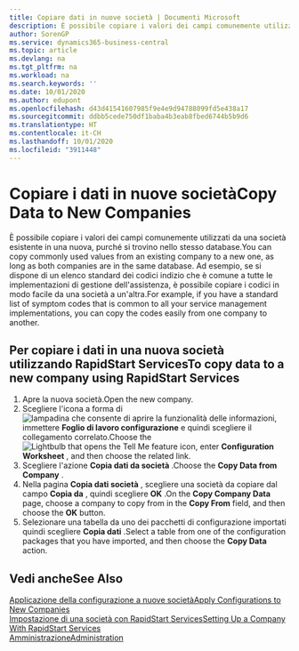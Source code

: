 ```yaml
---
title: Copiare dati in nuove società | Documenti Microsoft
description: È possibile copiare i valori dei campi comunemente utilizzati da una società esistente in una nuova, purché si trovino nello stesso database. Ad esempio, se si dispone di un elenco standard dei codici indizio che è comune a tutte le implementazioni di gestione dell'assistenza, è possibile copiare i codici in modo facile da una società a un'altra.
author: SorenGP
ms.service: dynamics365-business-central
ms.topic: article
ms.devlang: na
ms.tgt_pltfrm: na
ms.workload: na
ms.search.keywords: ''
ms.date: 10/01/2020
ms.author: edupont
ms.openlocfilehash: d43d41541607985f9e4e9d94788099fd5e438a17
ms.sourcegitcommit: ddbb5cede750df1baba4b3eab8fbed6744b5b9d6
ms.translationtype: HT
ms.contentlocale: it-CH
ms.lasthandoff: 10/01/2020
ms.locfileid: "3911448"
---
```

# <a name="copy-data-to-new-companies"></a><span data-ttu-id="60cde-104">Copiare i dati in nuove società</span><span class="sxs-lookup"><span data-stu-id="60cde-104">Copy Data to New Companies</span></span>
<span data-ttu-id="60cde-105">È possibile copiare i valori dei campi comunemente utilizzati da una società esistente in una nuova, purché si trovino nello stesso database.</span><span class="sxs-lookup"><span data-stu-id="60cde-105">You can copy commonly used values from an existing company to a new one, as long as both companies are in the same database.</span></span> <span data-ttu-id="60cde-106">Ad esempio, se si dispone di un elenco standard dei codici indizio che è comune a tutte le implementazioni di gestione dell'assistenza, è possibile copiare i codici in modo facile da una società a un'altra.</span><span class="sxs-lookup"><span data-stu-id="60cde-106">For example, if you have a standard list of symptom codes that is common to all your service management implementations, you can copy the codes easily from one company to another.</span></span>  

## <a name="to-copy-data-to-a-new-company-using-rapidstart-services"></a><span data-ttu-id="60cde-107">Per copiare i dati in una nuova società utilizzando RapidStart Services</span><span class="sxs-lookup"><span data-stu-id="60cde-107">To copy data to a new company using RapidStart Services</span></span>  
1. <span data-ttu-id="60cde-108">Apre la nuova società.</span><span class="sxs-lookup"><span data-stu-id="60cde-108">Open the new company.</span></span>  
2. <span data-ttu-id="60cde-109">Scegliere l'icona a forma di ![lampadina che consente di aprire la funzionalità delle informazioni](media/ui-search/search_small.png "Informazioni sull'operazione che si desidera eseguire"), immettere **Foglio di lavoro configurazione** e quindi scegliere il collegamento correlato.</span><span class="sxs-lookup"><span data-stu-id="60cde-109">Choose the ![Lightbulb that opens the Tell Me feature](media/ui-search/search_small.png "Tell me what you want to do") icon, enter **Configuration Worksheet** , and then choose the related link.</span></span>  
3. <span data-ttu-id="60cde-110">Scegliere l'azione **Copia dati da società** .</span><span class="sxs-lookup"><span data-stu-id="60cde-110">Choose the **Copy Data from Company** .</span></span>  
4. <span data-ttu-id="60cde-111">Nella pagina **Copia dati società** , scegliere una società da copiare dal campo **Copia da** , quindi scegliere **OK** .</span><span class="sxs-lookup"><span data-stu-id="60cde-111">On the **Copy Company Data** page, choose a company to copy from in the **Copy From** field, and then choose the **OK** button.</span></span>  
5. <span data-ttu-id="60cde-112">Selezionare una tabella da uno dei pacchetti di configurazione importati quindi scegliere **Copia dati** .</span><span class="sxs-lookup"><span data-stu-id="60cde-112">Select a table from one of the configuration packages that you have imported, and then choose the **Copy Data** action.</span></span>

## <a name="see-also"></a><span data-ttu-id="60cde-113">Vedi anche</span><span class="sxs-lookup"><span data-stu-id="60cde-113">See Also</span></span>
[<span data-ttu-id="60cde-114">Applicazione della configurazione a nuove società</span><span class="sxs-lookup"><span data-stu-id="60cde-114">Apply Configurations to New Companies</span></span>](admin-apply-configuration-to-new-companies.md)  
[<span data-ttu-id="60cde-115">Impostazione di una società con RapidStart Services</span><span class="sxs-lookup"><span data-stu-id="60cde-115">Setting Up a Company With RapidStart Services</span></span>](admin-set-up-a-company-with-rapidstart.md)  
[<span data-ttu-id="60cde-116">Amministrazione</span><span class="sxs-lookup"><span data-stu-id="60cde-116">Administration</span></span>](admin-setup-and-administration.md)
